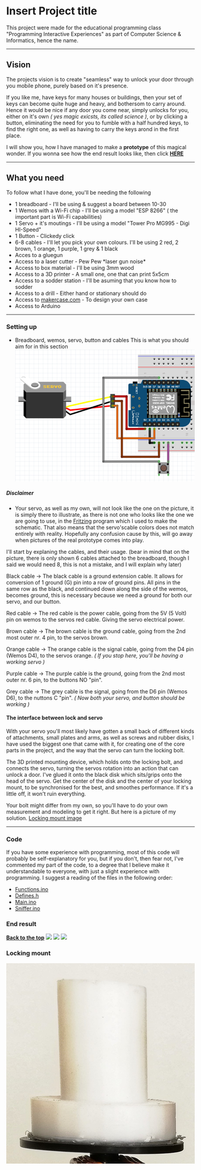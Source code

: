 # Insert Project title

This project were made for the educational programming class "Programming Interactive Experiences" as part of Computer Science & Informatics, hence the name.

***

## Vision 
The projects vision is to create "seamless" way to unlock your door through you mobile phone, purely based on it's presence.

If you like me, have keys for many houses or buildings, then your set of keys can become quite huge and heavy, and bothersom to carry around.
Hence it would be nice if any door you come near, simply unlocks for you, either on it's own *( yes magic exicsts, its called science )*, or by clicking a button, eliminating the need for you to fumble with a half hundred keys, to find the right one, as well as having to carry the keys arond in the first place.

I will show you, how I have managed to make a **prototype** of this magical wonder.
If you wonna see how the end result looks like, then click **[HERE](#end-result)**

***

## What you need
To follow what I have done, you'll be needing the following

* 1 breadboard                - I'll be using & suggest a board between 10-30
* 1 Wemos with a Wi-Fi chip   - I'll be using a model "ESP 8266" ( the important part is Wi-Fi capabilities)
* 1 Servo + it's moutings     - I'll be using a model "Tower Pro MG995 - Digi HI-Speed"
* 1 Button                    - Clickedy click
* 6-8 cables                  - I'll let you pick your own colours. I'll be using 2 red, 2 brown, 1 orange, 1 purple, 1 grey & 1 black
* Acces to a gluegun
* Access to a laser cutter    - Pew Pew \*laser gun noise\*
* Access to box material      - I'll be using 3mm wood
* Access to a 3D printer      - A small one, one that can print 5x5cm
* Access to a sodder station  - I'll be asuming that you know how to sodder
* Access to a drill           - Either hand or stationary should do
* Access to [makercase.com](http://www.makercase.com/) - To design your own case
* Access to Arduino

***

### Setting up
- Breadboard, wemos, servo, button and cables
This is what you should aim for in this section
![wemost setup](images/PIE_wemos_setup.PNG)

##### Disclaimer
 - Your servo, as well as my own, will not look like the one on the picture, it is simply there to illustrate, as there is not one who looks like the one we are going to use, in the [Fritzing](http://fritzing.org/home/) program which I used to make the schematic. That also means that the servo'scable colors does not match entirely with reality.
Hopefully any confusion cause by this, will go away when pictures of the real prototype comes into play.

I'll start by explaning the cables, and their usage.
(bear in mind that on the picture, there is only shown 6 cables attached to the breadboard, though I said we would need 8, this is not a mistake, and I will explain why later)

Black cable -> The black cable is a ground extension cable. It allows for conversion of 1 ground (G) pin into a row of ground pins. All pins in the same row as the black, and continued down along the side of the wemos, becomes ground, this is necessary because we need a ground for both our servo, and our button.

Red cable -> The red cable is the power cable, going from the 5V (5 Volt) pin on wemos to the servos red cable.
Giving the servo electrical power.

Brown cable -> The brown cable is the ground cable, going from the 2nd most outer nr. 4 pin, to the servos brown.

Orange cable -> The orange cable is the signal cable, going from the D4 pin (Wemos D4), to the servos orange.
*( If you stop here, you'll be having a working servo )*

Purple cable -> The purple cable is the ground, going from the 2nd most outer nr. 6 pin, to the buttons NO "pin".

Grey cable -> The grey cable is the signal, going from the D6 pin (Wemos D6), to the nuttons C "pin". 
*( Now both your servo, and button should be working )*


#### The interface between lock and servo
With your servo you'll most likely have gotten a small back of different kinds of attachments, small plates and arms, as well as screws and rubber disks, I have used the biggest one that came with it, for creating one of the core parts in the project, and the way that the servo can turn the locking bolt.

The 3D printed mounting device, which holds onto the locking bolt, and connects the servo, turning the servos rotation into an action that can unlock a door.
I've glued it onto the black disk which sits/grips onto the head of the servo.
Get the center of the disk and the center of your locking mount, to be synchronised for the best, and smoothes performance.
If it's a little off, it won't ruin everything.

Your bolt might differ from my own, so you'll have to do your own measurement and modeling to get it right.
But here is a picture of my solution.
[Locking mount image](#locking-mount)

***

### Code
If you have some experience with programming, most of this code will probably be self-explanatory for you, but if you don't, then fear not, I've commented my part of the code, to a degree that I believe make it understandable to everyone, with just a slight experience with programming.
I suggest a reading of the files in the following order:
 * [Functions.ino](main/functions.ino)
 * [Defines.h](main/defines.h)
 * [Main.ino](main/main.ino)
 * [Sniffer.ino](main/sniffer.ino)



### End result

**[Back to the top](#vision)**
![](images/PIE_1.jpeg)
![](images/PIE_4.jpeg)
![](images/PIE_7.jpeg)
### Locking mount
![](images/PIE_bolt_mount.jpeg)

